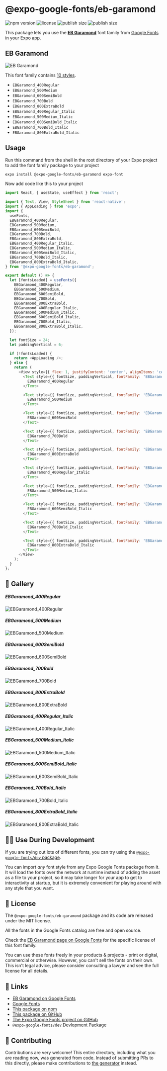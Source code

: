 # @expo-google-fonts/eb-garamond

![npm version](https://flat.badgen.net/npm/v/@expo-google-fonts/eb-garamond)
![license](https://flat.badgen.net/github/license/expo/google-fonts)
![publish size](https://flat.badgen.net/packagephobia/install/@expo-google-fonts/eb-garamond)
![publish size](https://flat.badgen.net/packagephobia/publish/@expo-google-fonts/eb-garamond)

This package lets you use the [**EB Garamond**](https://fonts.google.com/specimen/EB+Garamond) font family from [Google Fonts](https://fonts.google.com/) in your Expo app.

## EB Garamond

![EB Garamond](./font-family.png)

This font family contains [10 styles](#-gallery).

- `EBGaramond_400Regular`
- `EBGaramond_500Medium`
- `EBGaramond_600SemiBold`
- `EBGaramond_700Bold`
- `EBGaramond_800ExtraBold`
- `EBGaramond_400Regular_Italic`
- `EBGaramond_500Medium_Italic`
- `EBGaramond_600SemiBold_Italic`
- `EBGaramond_700Bold_Italic`
- `EBGaramond_800ExtraBold_Italic`

## Usage

Run this command from the shell in the root directory of your Expo project to add the font family package to your project
```sh
expo install @expo-google-fonts/eb-garamond expo-font
```

Now add code like this to your project
```js
import React, { useState, useEffect } from 'react';

import { Text, View, StyleSheet } from 'react-native';
import { AppLoading } from 'expo';
import {
  useFonts,
  EBGaramond_400Regular,
  EBGaramond_500Medium,
  EBGaramond_600SemiBold,
  EBGaramond_700Bold,
  EBGaramond_800ExtraBold,
  EBGaramond_400Regular_Italic,
  EBGaramond_500Medium_Italic,
  EBGaramond_600SemiBold_Italic,
  EBGaramond_700Bold_Italic,
  EBGaramond_800ExtraBold_Italic,
} from '@expo-google-fonts/eb-garamond';

export default () => {
  let [fontsLoaded] = useFonts({
    EBGaramond_400Regular,
    EBGaramond_500Medium,
    EBGaramond_600SemiBold,
    EBGaramond_700Bold,
    EBGaramond_800ExtraBold,
    EBGaramond_400Regular_Italic,
    EBGaramond_500Medium_Italic,
    EBGaramond_600SemiBold_Italic,
    EBGaramond_700Bold_Italic,
    EBGaramond_800ExtraBold_Italic,
  });

  let fontSize = 24;
  let paddingVertical = 6;

  if (!fontsLoaded) {
    return <AppLoading />;
  } else {
    return (
      <View style={{ flex: 1, justifyContent: 'center', alignItems: 'center' }}>
        <Text style={{ fontSize, paddingVertical, fontFamily: 'EBGaramond_400Regular' }}>
          EBGaramond_400Regular
        </Text>

        <Text style={{ fontSize, paddingVertical, fontFamily: 'EBGaramond_500Medium' }}>
          EBGaramond_500Medium
        </Text>

        <Text style={{ fontSize, paddingVertical, fontFamily: 'EBGaramond_600SemiBold' }}>
          EBGaramond_600SemiBold
        </Text>

        <Text style={{ fontSize, paddingVertical, fontFamily: 'EBGaramond_700Bold' }}>
          EBGaramond_700Bold
        </Text>

        <Text style={{ fontSize, paddingVertical, fontFamily: 'EBGaramond_800ExtraBold' }}>
          EBGaramond_800ExtraBold
        </Text>

        <Text style={{ fontSize, paddingVertical, fontFamily: 'EBGaramond_400Regular_Italic' }}>
          EBGaramond_400Regular_Italic
        </Text>

        <Text style={{ fontSize, paddingVertical, fontFamily: 'EBGaramond_500Medium_Italic' }}>
          EBGaramond_500Medium_Italic
        </Text>

        <Text style={{ fontSize, paddingVertical, fontFamily: 'EBGaramond_600SemiBold_Italic' }}>
          EBGaramond_600SemiBold_Italic
        </Text>

        <Text style={{ fontSize, paddingVertical, fontFamily: 'EBGaramond_700Bold_Italic' }}>
          EBGaramond_700Bold_Italic
        </Text>

        <Text style={{ fontSize, paddingVertical, fontFamily: 'EBGaramond_800ExtraBold_Italic' }}>
          EBGaramond_800ExtraBold_Italic
        </Text>
      </View>
    );
  }
};

```

## 🔡 Gallery

##### EBGaramond_400Regular
![EBGaramond_400Regular](./EBGaramond_400Regular.ttf.png)

##### EBGaramond_500Medium
![EBGaramond_500Medium](./EBGaramond_500Medium.ttf.png)

##### EBGaramond_600SemiBold
![EBGaramond_600SemiBold](./EBGaramond_600SemiBold.ttf.png)

##### EBGaramond_700Bold
![EBGaramond_700Bold](./EBGaramond_700Bold.ttf.png)

##### EBGaramond_800ExtraBold
![EBGaramond_800ExtraBold](./EBGaramond_800ExtraBold.ttf.png)

##### EBGaramond_400Regular_Italic
![EBGaramond_400Regular_Italic](./EBGaramond_400Regular_Italic.ttf.png)

##### EBGaramond_500Medium_Italic
![EBGaramond_500Medium_Italic](./EBGaramond_500Medium_Italic.ttf.png)

##### EBGaramond_600SemiBold_Italic
![EBGaramond_600SemiBold_Italic](./EBGaramond_600SemiBold_Italic.ttf.png)

##### EBGaramond_700Bold_Italic
![EBGaramond_700Bold_Italic](./EBGaramond_700Bold_Italic.ttf.png)

##### EBGaramond_800ExtraBold_Italic
![EBGaramond_800ExtraBold_Italic](./EBGaramond_800ExtraBold_Italic.ttf.png)


## 👩‍💻 Use During Development

If you are trying out lots of different fonts, you can try using the [`@expo-google-fonts/dev` package](https://github.com/expo/google-fonts/tree/master/font-packages/dev#readme).

You can import *any* font style from any Expo Google Fonts package from it. It will load the fonts
over the network at runtime instead of adding the asset as a file to your project, so it may take longer
for your app to get to interactivity at startup, but it is extremely convenient
for playing around with any style that you want.

## 📖 License

The `@expo-google-fonts/eb-garamond` package and its code are released under the MIT license.

All the fonts in the Google Fonts catalog are free and open source.

Check the [EB Garamond page on Google Fonts](https://fonts.google.com/specimen/EB+Garamond) for the specific license of this font family.

You can use these fonts freely in your products & projects - print or digital, commercial or otherwise. However, you can't sell the fonts on their own. This isn't legal advice, please consider consulting a lawyer and see the full license for all details.

## 🔗 Links

- [EB Garamond on Google Fonts](https://fonts.google.com/specimen/EB+Garamond)
- [Google Fonts](https://fonts.google.com/)
- [This package on npm](https://www.npmjs.com/package/@expo-google-fonts/eb-garamond)
- [This package on GitHub](https://github.com/expo/google-fonts/tree/master/font-packages/eb-garamond)
- [The Expo Google Fonts project on GitHub](https://github.com/expo/google-fonts)
- [`@expo-google-fonts/dev` Devlopment Package](https://github.com/expo/google-fonts/tree/master/font-packages/dev)

## 🤝 Contributing

Contributions are very welcome! This entire directory, including what you are reading now, was generated from code. Instead of submitting PRs to this directly, please make contributions to [the generator](https://github.com/expo/google-fonts/tree/master/packages/generator) instead.
